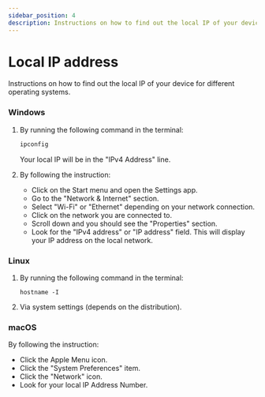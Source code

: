 ```yaml
---
sidebar_position: 4
description: Instructions on how to find out the local IP of your device
---
```


# Local IP address

Instructions on how to find out the local IP of your device for different operating systems.

### Windows

1.  By running the following command in the terminal:

    ```cmd
    ipconfig
    ```

    Your local IP will be in the "IPv4 Address" line.

2.  By following the instruction:
    -   Click on the Start menu and open the Settings app.
    -   Go to the "Network & Internet" section.
    -   Select "Wi-Fi" or "Ethernet" depending on your network connection.
    -   Click on the network you are connected to.
    -   Scroll down and you should see the "Properties" section.
    -   Look for the "IPv4 address" or "IP address" field. This will display your IP address on the local network.

### Linux

1. By running the following command in the terminal:

    ```shell
    hostname -I
    ```

2. Via system settings (depends on the distribution).

### macOS

By following the instruction:

-   Click the Apple Menu icon.
-   Click the "System Preferences" item.
-   Click the "Network" icon.
-   Look for your local IP Address Number.
